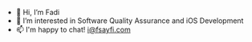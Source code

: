 - 👋 Hi, I’m Fadi
- 👀 I’m interested in Software Quality Assurance and iOS Development
- 📫 I'm happy to chat! i@fsayfi.com

<!---
fadious/fadious is a ✨ special ✨ repository because its `README.md` (this file) appears on your GitHub profile.
You can click the Preview link to take a look at your changes.
--->
